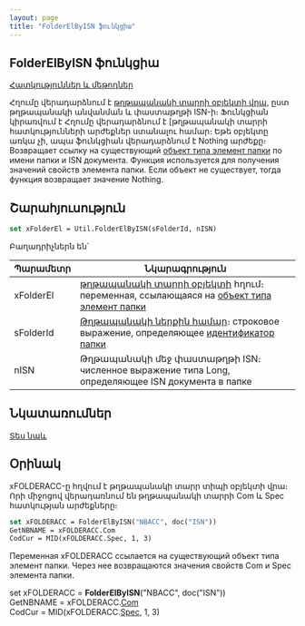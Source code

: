 ```yaml
---
layout: page
title: "FolderElByISN ֆունկցիա"
---
```


## FolderElByISN ֆունկցիա

[Հատկություններ և մեթոդներ](../../AsFoldElement.html) 

Հղումը վերադարձնում է [թղթապանակի տարրի օբյեկտի վրա](../../AsFoldElement.md), ըստ թղթապանակի անվանման և փաստաթղթի ISN-ի։ Ֆունկցիան կիրառվում է 
Հղումը վերադարձնում է [թղթապանակի տարրի հատկությունների արժեքներ ստանալու համար։ Եթե օբյեկտը առկա չի, ապա ֆունկցիան վերադարձնում է Nothing արժեքը։ 
Возвращает ссылку на существующий [объект типа элемент папки](../../AsFoldElement.md) по имени папки и ISN документа. Функция используется для получения значений свойств элемента папки. Если объект не существует, тогда функция возвращает значение Nothing.



## Շարահյուսություն

```vb
set xFolderEl = Util.FolderElByISN(sFolderId, nISN)
```

Բաղադրիչներն են՝


| Պարամետր | Նկարագրություն |
|--|--|
| xFolderEl | [թղթապանակի տարրի օբյեկտի](../../AsFoldElement.md) հղում։ переменная, ссылающаяся на [объект типа элемент папки](../../AsFoldElement.html) |
| sFolderId | [Թղթապանակի ներքին համար](../../../Database/Folders.html)։ строковое выражение, определяющее [идентификатор папки](../../../Database/Folders.html) |
| nISN | Թղթապանակի մեջ փաստաթղթի ISN։ численное выражение типа Long, определяющее ISN документа в папке |



## Նկատառումներ

[Տես նաև](../../../Database/Folders.html)



## Օրինակ

xFOLDERACC-ը հղվում է թղթապանակի տարր տիպի օբյեկտի վրա։ Որի միջոցով վերադառնում են թղթապանակի տարրի Сom և Spec հատկության արժեքները։

```vb
set xFOLDERACC = FolderElByISN("NBACC", doc("ISN"))
GetNBNAME = xFOLDERACC.Com
CodCur = MID(xFOLDERACC.Spec, 1, 3)
```
Переменная xFOLDERACC ссылается на существующий объект типа элемент папки. Через нее возвращаются значения свойств Сom и Spec элемента папки.

set xFOLDERACC = <strong>FolderElByISN</strong>(&quot;NBACC&quot;, doc(&quot;ISN&quot;))<br>
GetNBNAME = xFOLDERACC.[Com](../../AsFoldElement/Com.html)<br>
CodCur = MID(xFOLDERACC.[Spec](../../AsFoldElement/Spec.html), 1, 3) 
